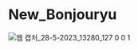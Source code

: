 # New_Bonjouryu
![웹 캡처_28-5-2023_13280_127 0 0 1](https://github.com/MaxiMuks/New_Bonjouryu/assets/95167623/d5292d59-e8e0-468a-ab1c-a22c7c25ca85)
